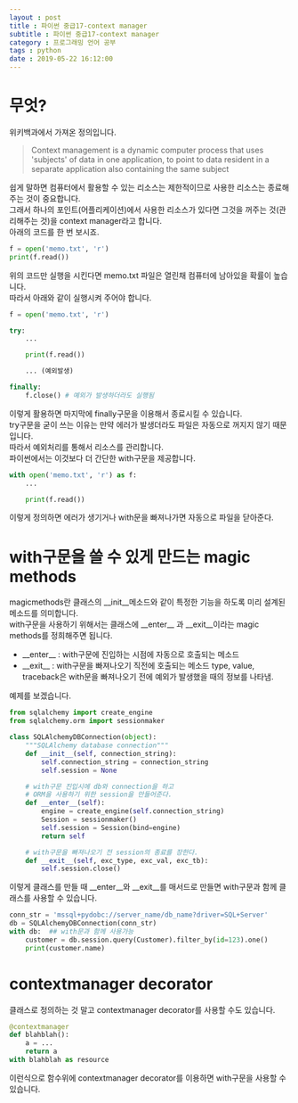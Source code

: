 ```yaml
---
layout : post
title : 파이썬 중급17-context manager
subtitle : 파이썬 중급17-context manager
category : 프로그래밍 언어 공부
tags : python
date : 2019-05-22 16:12:00
---
```


# 무엇?

위키백과에서 가져온 정의입니다.  

>Context management is a dynamic computer process that uses 'subjects' of data in one application, to point to data resident in a separate application also containing the same subject

쉽게 말하면 컴퓨터에서 활용할 수 있는 리소스는 제한적이므로 사용한 리소스는 종료해주는 것이 중요합니다.  
그래서 하나의 포인트(어플리케이션)에서 사용한 리소스가 있다면 그것을 꺼주는 것(관리해주는 것)을 context manager라고 합니다.  
아래의 코드를 한 번 보시죠.


```python
f = open('memo.txt', 'r')
print(f.read())
```

위의 코드만 실행을 시킨다면 memo.txt 파일은 열린채 컴퓨터에 남아있을 확률이 높습니다.  
따라서 아래와 같이 실행시켜 주어야 합니다.


```python
f = open('memo.txt', 'r')

try:
    ...

    print(f.read())

    ... (예외발생)

finally:
    f.close() # 예외가 발생하더라도 실행됨
```

이렇게 활용하면 마지막에 finally구문을 이용해서 종료시킬 수 있습니다.  
try구문을 굳이 쓰는 이유는 만약 에러가 발생더라도 파일은 자동으로 꺼지지 않기 때문입니다.  
따라서 예외처리를 통해서 리소스를 관리합니다.  
파이썬에서는 이것보다 더 간단한 with구문을 제공합니다.


```python
with open('memo.txt', 'r') as f:
    ...

    print(f.read())
```

이렇게 정의하면 에러가 생기거나 with문을 빠져나가면 자동으로 파일을 닫아준다.

# with구문을 쓸 수 있게 만드는 magic methods

magicmethods란 클래스의 \_\_init\_\_메소드와 같이 특정한 기능을 하도록 미리 설계된 메소드를 의미합니다.  
with구문을 사용하기 위해서는 클래스에 \_\_enter\_\_ 과 \_\_exit\_\_이라는 magic methods를 정희해주면 됩니다.  

- \_\_enter\_\_ : with구문에 진입하는 시점에 자동으로 호출되는 메소드  
- \_\_exit\_\_ : with구문을 빠져나오기 직전에 호출되는 메소드 type, value, traceback은 with문을 빠져나오기 전에 예외가 발생했을 때의 정보를 나타냄.

예제를 보겠습니다.  


```python
from sqlalchemy import create_engine
from sqlalchemy.orm import sessionmaker

class SQLAlchemyDBConnection(object):
    """SQLAlchemy database connection"""
    def __init__(self, connection_string):
        self.connection_string = connection_string
        self.session = None

    # with구문 진입시에 db와 connection을 하고
    # ORM을 사용하기 위한 session을 만들어준다.
    def __enter__(self):
        engine = create_engine(self.connection_string)
        Session = sessionmaker()
        self.session = Session(bind=engine)
        return self

    # with구문을 빠져나오기 전 session의 종료를 장한다.
    def __exit__(self, exc_type, exc_val, exc_tb):
        self.session.close()
```

 이렇게 클래스를 만들 때 \_\_enter\_\_와 \_\_exit\_\_를 매서드로 만들면 with구문과 함께 클래스를 사용할 수 있습니다.


```python
conn_str = 'mssql+pydobc://server_name/db_name?driver=SQL+Server'
db = SQLAlchemyDBConnection(conn_str)
with db:  ## with문과 함께 사용가능
    customer = db.session.query(Customer).filter_by(id=123).one()
    print(customer.name)
```

# contextmanager decorator

클래스로 정의하는 것 말고 contextmanager decorator를 사용할 수도 있습니다.  


```python
@contextmanager
def blahblah():
    a = ...
    return a
with blahblah as resource
```

이런식으로 함수위에 contextmanager decorator를 이용하면 with구문을 사용할 수 있습니다.  
